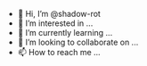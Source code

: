 - 👋 Hi, I’m @shadow-rot
- 👀 I’m interested in ...
- 🌱 I’m currently learning ...
- 💞️ I’m looking to collaborate on ...
- 📫 How to reach me ...

<!---
shadow-rot/shadow-rot is a ✨ special ✨ repository because its `README.md` (this file) appears on your GitHub profile.
You can click the Preview link to take a look at your changes.
--->
